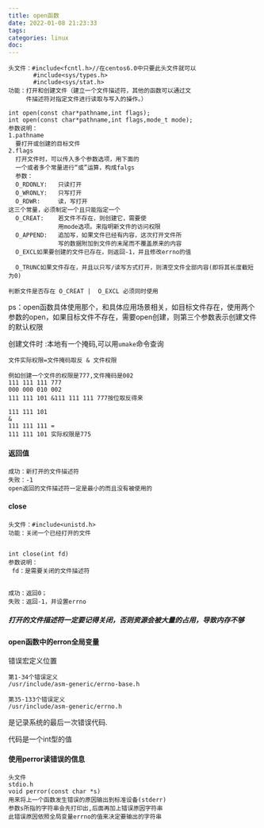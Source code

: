 ```yaml
---
title: open函数
date: 2022-01-08 21:23:33
tags:
categories: linux
doc:
---
```




```
头文件：#include<fcntl.h>//在centos6.0中只要此头文件就可以
       #include<sys/types.h>
       #include<sys/stat.h>
功能：打开和创建文件（建立一个文件描述符，其他的函数可以通过文
     件描述符对指定文件进行读取与写入的操作。）
```

```
int open(const char*pathname,int flags);
int open(const char*pathname,int flags,mode_t mode);
参数说明：
1.pathname
  要打开或创建的目标文件
2.flags
  打开文件时，可以传入多个参数选项，用下面的
  一个或者多个常量进行“或”运算，构成falgs
  参数：
  O_RDONLY:   只读打开
  O_WRONLY:   只写打开
  O_RDWR:     读，写打开
这三个常量，必须制定一个且只能指定一个
  O_CREAT:    若文件不存在，则创建它，需要使
              用mode选项。来指明新文件的访问权限
  O_APPEND:   追加写，如果文件已经有内容，这次打开文件所
              写的数据附加到文件的末尾而不覆盖原来的内容
  O_EXCL如果要创建的文件已存在，则返回-1，并且修改errno的值

  O_TRUNC如果文件存在，并且以只写/读写方式打开，则清空文件全部内容(即将其长度截短为0)            

判断文件是否存在 O_CREAT |  O_EXCL 必须同时使用
```

ps：open函数具体使用那个，和具体应用场景相关，如目标文件存在，使用两个参数的open，如果目标文件不存在，需要open创建，则第三个参数表示创建文件的默认权限

创建文件时 :本地有一个掩码,可以用`umake`命令查询

`文件实际权限=文件掩码取反 & 文件权限`

```
例如创建一个文件的权限是777,文件掩码是002
111 111 111 777
000 000 010 002
111 111 101 &111 111 111 777按位取反得来

111 111 101 
& 
111 111 111 = 
111 111 101 实际权限是775

```



#### 返回值

```
成功：新打开的文件描述符
失败：-1
open返回的文件描述符一定是最小的而且没有被使用的
```

#### close

```
头文件：#include<unistd.h>
功能：关闭一个已经打开的文件


int close(int fd)
参数说明：
 fd：是需要关闭的文件描述符
 
 
成功：返回0；
失败：返回-1，并设置errno
```

##### 打开的文件描述符一定要记得关闭，否则资源会被大量的占用，导致内存不够



#### open函数中的erron全局变量

错误宏定义位置

```
第1-34个错误定义
/usr/include/asm-generic/errno-base.h

第35-133个错误定义
/usr/include/asm-generic/errno.h

```

是记录系统的最后一次错误代码.

代码是一个int型的值

#### 使用perror读错误的信息

```
头文件
stdio.h
void perror(const char *s)
用来将上一个函数发生错误的原因输出到标准设备(stderr)
参数s所指的字符串会先打印出,后面再加上错误原因字符串
此错误原因依照全局变量errno的值来决定要输出的字符串
```


